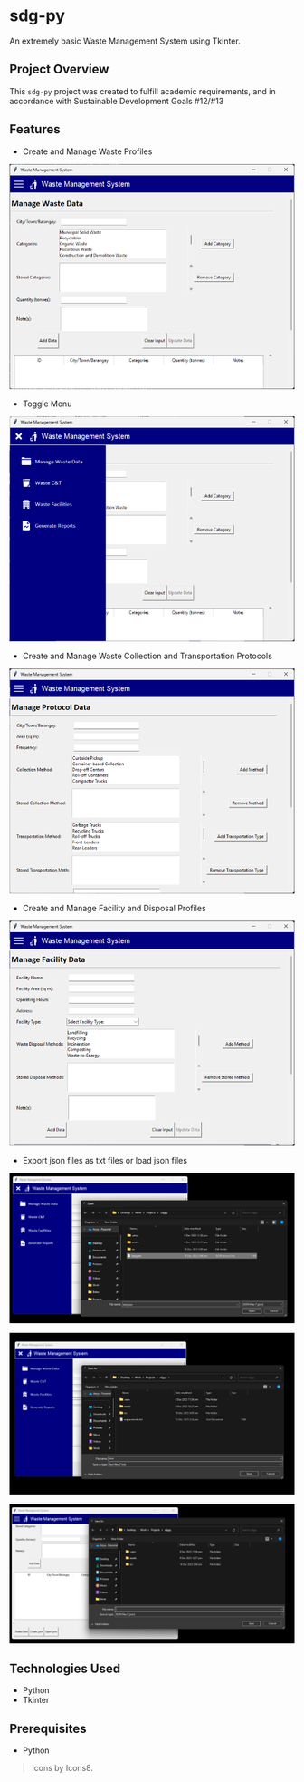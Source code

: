 # sdg-py
An extremely basic Waste Management System using Tkinter.

## Project Overview

This `sdg-py` project was created to fulfill academic requirements, and in accordance with Sustainable Development Goals #12/#13

## Features

- Create and Manage Waste Profiles

![Screenshot](screenshots/Default-window.png)

- Toggle Menu

![Screenshot](screenshots/Toggle-menu.png)

- Create and Manage Waste Collection and Transportation Protocols

![Screenshot](screenshots/Sample.png)

- Create and Manage Facility and Disposal Profiles

![Screenshot](screenshots/Sample-v2.png)

- Export json files as txt files or load json files

![Screenshot](screenshots/open-json.png)

![Screenshot](screenshots/create-text.png)

![Screenshot](screenshots/save-as.png)

## Technologies Used

- Python
- Tkinter

## Prerequisites

- Python

> Icons by Icons8.


